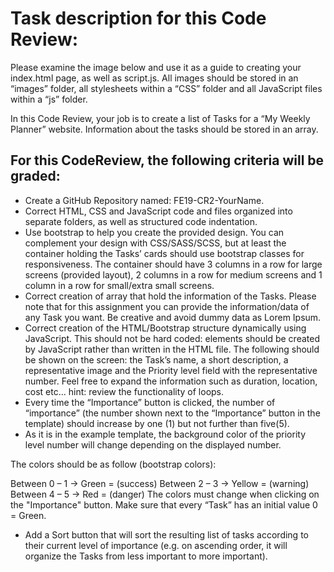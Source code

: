 # Task description for this Code Review:

Please examine the image below and use it as a guide to creating your index.html page, as well as script.js. All images should be stored in an “images” folder, all stylesheets within a “CSS” folder and all JavaScript files within a “js” folder. 

In this Code Review, your job is to create a list of Tasks for a “My Weekly Planner” website. Information about the tasks should be stored in an array. 

## For this CodeReview, the following criteria will be graded: 

- Create a GitHub Repository named: FE19-CR2-YourName.
- Correct HTML, CSS and JavaScript code and files organized into separate folders, as well as structured code indentation.
- Use bootstrap to help you create the provided design. You can complement your design with CSS/SASS/SCSS, but at least the container holding the Tasks’ cards should use bootstrap classes for responsiveness. The container should have 3 columns in a row for large screens (provided layout), 2 columns in a row for medium screens and 1 column in a row for small/extra small screens. 
- Correct creation of array that hold the information of the Tasks. Please note that for this assignment you can provide the information/data of any Task you want. Be creative and avoid dummy data as Lorem Ipsum.
- Correct creation of the HTML/Bootstrap structure dynamically using JavaScript. This should not be hard coded: elements should be created by JavaScript rather than written in the HTML file. The following should be shown on the screen: the Task’s name, a short description, a representative image and the Priority level field with the representative number. Feel free to expand the information such as duration, location, cost etc... hint: review the functionality of loops. 
- Every time the “Importance” button is clicked, the number of “importance” (the number shown next to the “Importance” button in the template) should increase by one (1) but not further than five(5). 
- As it is in the example template, the background color of the priority level number will change depending on the displayed number.

The colors should be as follow (bootstrap colors): 

  Between 0 – 1 -> Green = (success) 
  Between 2 – 3 -> Yellow = (warning) 
  Between 4 – 5 -> Red = (danger) 
  The colors must change when clicking on the "Importance" button.
  Make sure that every “Task” has an initial value 0 = Green. 

- Add a Sort button that will sort the resulting list of tasks according to their current level of importance (e.g. on ascending order, it will organize the Tasks from less important to more important). 
